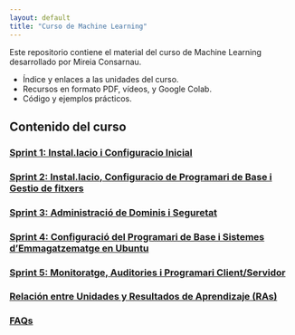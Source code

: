 ```yaml
---
layout: default
title: "Curso de Machine Learning"
---
```


Este repositorio contiene el material del curso de Machine Learning desarrollado por Mireia Consarnau.

- Índice y enlaces a las unidades del curso.
- Recursos en formato PDF, vídeos, y Google Colab.
- Código y ejemplos prácticos.


## Contenido del curso

### [Sprint 1: Instal.lacio i Configuracio Inicial](SP1/sp1.md)
### [Sprint 2: Instal.lacio, Configuracio de Programari de Base i Gestio de fitxers](SP2/sp2.md)
### [Sprint 3: Administració de Dominis i Seguretat](SP3/sp3.md)
### [Sprint 4: Configuració del Programari de Base i Sistemes d’Emmagatzematge en Ubuntu](SP4/sp4.md)
### [Sprint 5: Monitoratge, Auditories i Programari Client/Servidor](SP5/sp5.md)
### [Relación entre Unidades y Resultados de Aprendizaje (RAs)](ras.md) 

### [FAQs](faqs/faqs.md)  
